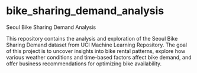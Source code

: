 # bike_sharing_demand_analysis

Seoul Bike Sharing Demand Analysis

This repository contains the analysis and exploration of the Seoul Bike Sharing Demand dataset from UCI Machine Learning Repository. The goal of this project is to uncover insights into bike rental patterns, explore how various weather conditions and time-based factors affect bike demand, and offer business recommendations for optimizing bike availability.
